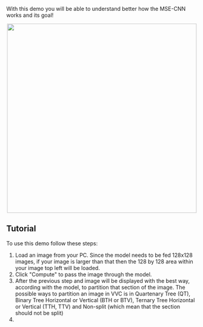 With this demo you will be able to understand better how the MSE-CNN works and its goal!

<center>
<img src="file/msecnn_model.png" width=500 />
</center>

## Tutorial
To use this demo follow these steps:
1. Load an image from your PC. Since the model needs to be fed 128x128 images, if your image is larger than that then the 128 by 128 area within your image top left will be loaded.
2. Click "Compute" to pass the image through the model. 
3. After the previous step and image will be displayed with the best way, according with the model, to partition that section of the image. The possible ways to partition an image in VVC is in Quartenary Tree (QT), Binary Tree Horizontal or Vertical (BTH or BTV), Ternary Tree Horizontal or Vertical (TTH, TTV) and Non-split (which mean that the section should not be split)
4. 